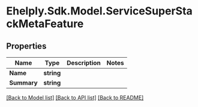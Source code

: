 # Ehelply.Sdk.Model.ServiceSuperStackMetaFeature

## Properties

Name | Type | Description | Notes
------------ | ------------- | ------------- | -------------
**Name** | **string** |  | 
**Summary** | **string** |  | 

[[Back to Model list]](../README.md#documentation-for-models) [[Back to API list]](../README.md#documentation-for-api-endpoints) [[Back to README]](../README.md)

